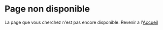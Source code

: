 # Page non disponible
La page que vous cherchez n'est pas encore disponible.
Revenir a l'[Accueil](https://opendata.gouv.tg/fr/) 
<!-- # Données limites administratives

## *Données communales*

Le Code Officiel Géographique (COG). C’est une donnée pivot qui permet de rattacher les données à d’autres jeux de données, à des données géographiques ou de faire des calculs à des niveaux administratifs issus d’une combinaison de communes.

- [Code officiel géographique](https://www.data.gouv.fr/fr/datasets/code-officiel-geographique-cog/) avec les données sous forme JSON dans le cadre de <a href="https://github.com/etalab/decoupage-administratif#via-des-urls" target="_blank">l’API Découpage Administratif</a> (*SPD*)

### Données IGN

- [Admin Express](https://www.data.gouv.fr/fr/datasets/admin-express/): données communales à partir de 2017 jusqu’à nos jours. Les versions récentes intègrent les EPCI
- [Geofla](https://www.data.gouv.fr/fr/datasets/geofla-r/): données communales, cantonales et départementales en 1997, 2002 puis régulièrement de 2010 à 2016 régulièrement 

La précision géométrique de ces limites a changé au fil du temps. Lors du passage Geofla vers Admin Express puis avec le passage de Admin Express en version 3. Voir <a href="https://geoservices.ign.fr/admin-express-passe-la-grande-echelle" target="_blank">cet article pour faire la distinction</a>

Ces données font partie du SPD via le RGE (Référentiel à Grande Échelle)

Il faut noter que les Collectivités d’Outre-Mer (COM) ne sont pas présentes. Si vous voulez une version avec les COM, Etalab produit une version avec Admin Express pour métropole et DOM avec les géométries venant d’OpenStreetMap pour les COM. Voir les <a href="http://etalab-datasets.geo.data.gouv.fr/contours-administratifs/" target="_blank">données générées par Etalab</a> (avec le <a href="https://github.com/etalab/contours-administratifs" target="_blank">dépôt associé pour générer</a>)

Pour ne pas avoir à gérer les DOM/TOM du fait de l’éloignement, lorsqu'on produit des cartes France entière, il existe une [version de données avec les Contours des communes de France simplifié, avec régions et département d'outre-mer rapprochés](https://www.data.gouv.fr/fr/datasets/contours-des-communes-de-france-simplifie-avec-regions-et-departement-doutre-mer-rapproches/)

### Données OpenStreetMap

Pour les données communales, celle-ci ont tracées depuis un fond raster communal de la direction générale des Finances publiques (DGFiP) comme cet article <a href="http://prev.openstreetmap.fr/36680-communes" target="_blank">"Achèvement du tracé collaboratif des limites communales françaises dans OpenStreetMap"</a> le retrace.

- [Extractions de OpenStreetMap France](https://www.data.gouv.fr/fr/datasets/decoupage-administratif-communal-francais-issu-d-openstreetmap/) sur [data.gouv.fr](http://data.gouv.fr)

## *Données postales*

- [Base officielle des codes postaux](https://www.data.gouv.fr/fr/datasets/base-officielle-des-codes-postaux/) de La Poste. Comme la donnée n'est qu'à date courante, il est possible d'avoir <a href="http://files.opendatarchives.fr/datanova.laposte.fr/archives/laposte_hexasmal/" target="_blank">les mêmes données archivées plus anciennes sur OpenDatarchives</a>
- Fond de carte des codes postaux [https://www.data.gouv.fr/fr/datasets/fond-de-carte-des-codes-postaux/](https://www.data.gouv.fr/fr/datasets/fond-de-carte-des-codes-postaux/)

## *Données dérivées ou dérivables des données communales générales*

Généralement des zonages sont dérivés de zonage communaux. Voici une liste ci-dessous. Vous pouvez pour certains zonages passer par la <a href="https://www.insee.fr/fr/information/2028028" target="_blank">"Table d’appartenance géographique des communes et tables de passage" de l'INSEE</a>

- Militaires:
  - [zone de défense et de sécurité](https://www.data.gouv.fr/fr/datasets/zones-de-defense-et-de-securite-2016/)
- Écoles: académie et zones de vacances
    - [Contours géographiques des académies](https://www.data.gouv.fr/fr/datasets/contours-geographiques-des-academies/)
- Zonages liés à des actions, principalement ANCT (Agence Nationale de Cohésion des Territoires)
    - [Zones de revitalisation rurale (ZRR)](https://www.data.gouv.fr/fr/datasets/zone-de-revitalisation-rurale-zrr-30382904/)
    - [Aides à finalité régionale (AFR)](https://www.data.gouv.fr/fr/datasets/zones-daide-a-finalite-regionale-afr/)
    - [Communes classées en zone de montagne](https://www.data.gouv.fr/fr/datasets/communes-de-la-loi-montagne-au-code-officiel-geographique-cog-2020-2022/)
    - <a href="https://www.observatoire-des-territoires.gouv.fr/kiosque/zonage-les-zones-de-perimetre-de-massifs" target="_blank">Communes classées en Périmètre de massif</a>
    - <a href="https://www.observatoire-des-territoires.gouv.fr/perimetre-des-territoires-dindustrie-0" target="_blank">Programme Territoires d'industrie</a>
    - [Communes bénéficiant du plan Action Cœur de Ville (ACV)](https://www.data.gouv.fr/fr/datasets/programme-action-coeur-de-ville/)
    - <a href="https://www.observatoire-des-territoires.gouv.fr/classement-des-communes-en-loi-littoral" target="_blank">Communes classées en Loi Littoral</a>
    - Communes classées en Périmètres des parcs naturels régionaux (PNR): voir <a href="https://inpn.mnhn.fr/telechargement/cartes-et-information-geographique/ep/pnr" target="_blank">les zonages des PNR</a>
    - Communes classées en Parcs Nationaux: voir <a href="https://inpn.mnhn.fr/telechargement/cartes-et-information-geographique/ep/pn" target="_blank">les zonages des PN</a>
    - <a href="https://www.observatoire-des-territoires.gouv.fr/classement-des-communes-en-zone-de-revitalisation-des-commerces-en-milieu-rural-zorcomir" target="_blank">zones de revitalisation des commerces en milieu rural (ZORCOMIR)</a>
    - [Zones urbaines sensibles (ZUS)](https://www.data.gouv.fr/fr/datasets/zones-urbaines-sensibles-zus/)
    - Établissements Publics de Coopération Intercommunale (EPCI) Voir [Admin Express](https://www.data.gouv.fr/fr/datasets/admin-express/) pour les données récentes. Pour reconstituer les données EPCI, utiliser les données DGCL qui donnent la <a href="https://www.collectivites-locales.gouv.fr/institutions/liste-et-composition-des-epci-fiscalite-propre" target="_blank">composition communale des EPCI depuis 1999</a> ou bien [la BANATIC (Base nationale sur les intercommunalités)](https://www.data.gouv.fr/fr/datasets/base-nationale-sur-les-intercommunalites/)
    - Établissements publics territoriaux (EPT). Ils composent la Métropole du Grand Paris et sont disponibles sur <a href="https://opendata.apur.org/datasets/Apur::etablissements-publics-territoriaux-metropole-du-grand-paris/explore?location=48.828504%2C2.379750%2C10.99" target="_blank">le portail de l'APUR</a>
    - Pays et Pôles d'Équilibre Territoriaux et Ruraux (PETR). Ils sont renseignés dans [la BANATIC (Base nationale sur les intercommunalités)](https://www.data.gouv.fr/fr/datasets/base-nationale-sur-les-intercommunalites/)
    - Départements: disponibles dans [Admin Express](https://www.data.gouv.fr/fr/datasets/admin-express/)
    - Régions: disponibles dans [Admin Express](https://www.data.gouv.fr/fr/datasets/admin-express/)
    - <a href="https://www.observatoire-des-territoires.gouv.fr/perimetre-des-anciennes-regions-1972" target="_blank">Anciennes Régions</a>
    - <a href="https://www.insee.fr/fr/information/4652957" target="_blank">Zone d'emploi (2020)</a>
    - <a href="https://www.insee.fr/fr/information/2115016" target="_blank">Bassin de vie (2012)</a>
    - <a href="https://www.observatoire-des-territoires.gouv.fr/perimetre-des-pseudo-cantons" target="_blank">Canton-ou-ville (appelé pseudo-canton)</a>
    - Arrondissement: disponibles dans [Admin Express](https://www.data.gouv.fr/fr/datasets/admin-express/)
    - <a href="https://www.insee.fr/fr/information/4802589" target="_blank">Unité urbaine (2020)</a>
    - <a href="https://www.insee.fr/fr/information/4803954" target="_blank">Aire d'attraction des villes (2020)</a>
    - <a href="https://www.observatoire-des-territoires.gouv.fr/typologie-du-zonage-en-aires-dattraction-des-villes-aav-2020-0" target="_blank">Pôle / couronne des AAV (2020)</a>
    - <a href="https://www.observatoire-des-territoires.gouv.fr/perimetre-des-ressorts-des-cours-dappel" target="_blank">Périmètre des cours d'appel</a>
    - <a href="https://www.observatoire-des-territoires.gouv.fr/perimetre-des-ressorts-des-tribunaux-judiciaires" target="_blank">Périmètre des tribunaux judiciaires</a>
    - <a href="https://www.observatoire-des-territoires.gouv.fr/perimetre-des-ressorts-des-tribunaux-de-proximite-ou-poles-de-proximite-de-tribunaux-judiciaires" target="_blank">Périmètre des tribunaux de proximité</a>
    - [Programme Petites villes de demain](https://www.data.gouv.fr/fr/datasets/programme-petites-villes-de-demain/)
    - [CRTE (Contrat de Relance et de Transition Ecologique)](https://www.data.gouv.fr/fr/datasets/contrat-de-relance-et-de-transition-ecologique/)
    - [Quartiers prioritaires politique de la ville (QPV)](https://www.data.gouv.fr/fr/datasets/quartiers-prioritaires-de-la-politique-de-la-ville-qpv/)


*Données intracommunales et carroyées haute-résolution*

- IRIS: Il existe deux produits
  - [Contour IRIS](https://www.data.gouv.fr/fr/datasets/contours-iris/) adapté pour représenter sur une carte car simplifiée
  - <a href="https://geoservices.ign.fr/irisge" target="_blank">IRIS GE comme Grande Échelle</a> adapté pour dénombrer dans quel IRIS un habitation est par exemple car la donnée a une plus grande précision
- Bureaux de vote: pas de renseignement national. Au cas par cas, mis à disposition par la commune. Repris dans OpenStreetMap
- Quartiers (cas par cas): soit disponible sur des portails OpenData soit sur OpenStreetMap
- <a href="https://www.insee.fr/fr/statistiques/6215138?sommaire=6215217" target="_blank">Données carroyées 200m</a>

*Données statistiques à associer aux communes ou aux iris (ne contient pas de géographie)*

- <a href="https://www.insee.fr/fr/statistiques/5359146" target="_blank">Base du dossier complet</a> (INSEE, niveau communal, 1900 indicateurs)
- IRIS (source INSEE)
    - <a href="https://www.insee.fr/fr/statistiques/5650708" target="_blank">Activité des résidents en 2018</a>
    - <a href="https://www.insee.fr/fr/statistiques/5650712" target="_blank">Diplômes - Formation en 2018</a>
    - <a href="https://www.insee.fr/fr/statistiques/5650714" target="_blank">Couples - Familles - Ménages en 2018</a>
    - <a href="https://www.insee.fr/fr/statistiques/5650749" target="_blank">Logement en 2018</a>
    - <a href="https://www.insee.fr/fr/statistiques/5650720" target="_blank">Population en 2018</a>
- [1526 variables regroupées en 19 classes sur les 49461 IRIS de France](https://www.data.gouv.fr/fr/datasets/1526-variables-regroupees-en-19-classes-sur-les-49461-iris-de-france/)

# *Transports/mobilités*

- Le Point d'Accès National (PAN) aux données ouvertes de transport <a href="https://transport.data.gouv.fr/" target="_blank">transport.data.gouv.fr</a>. Il concerne tous les types de transports ainsi que certains aspects de mobilité comme le covoiturage.

## Voiture/transport routier

- <a href="https://transport.data.gouv.fr/datasets/base-nationale-des-lieux-de-covoiturage/" target="_blank">Aires de covoiturage en France</a>
- <a href="https://transport.data.gouv.fr/datasets?type=low-emission-zones" target="_blank">Zones à faibles émissions</a>
- [Base Nationale des Lieux de Stationnement](https://www.data.gouv.fr/fr/datasets/base-nationale-des-lieux-de-stationnement/)
- [Bases de données annuelles des accidents corporels de la circulation routière - Années de 2005 à 2020](https://www.data.gouv.fr/fr/datasets/bases-de-donnees-annuelles-des-accidents-corporels-de-la-circulation-routiere-annees-de-2005-a-2020/)
- [Accidents de vélo](https://www.data.gouv.fr/fr/datasets/accidents-de-velo/) (dérivée des bases de données annuelles des accidents corporels de la circulation routière ci-dessus)
- [Trafic moyen journalier annuel sur le réseau routier national](https://www.data.gouv.fr/fr/datasets/trafic-moyen-journalier-annuel-sur-le-reseau-routier-national/)
- [ROUTE 500, base de données des principales routes en France](https://www.data.gouv.fr/fr/datasets/route-500/). Initialement, elle était gérée à part. Maintenant, il s’agit d’un produit dérivé de la BD TOPO
- [Paris Respire - Secteurs](https://www.data.gouv.fr/fr/datasets/paris-respire-secteurs/)
- [Prix des carburants en France](https://www.data.gouv.fr/fr/datasets/prix-des-carburants-en-france/)
- [Prix des contrôles techniques](https://www.data.gouv.fr/fr/datasets/prix-des-controles-techniques/)
- [Fichier consolidé des Bornes de Recharge pour Véhicules Électriques](https://www.data.gouv.fr/fr/datasets/fichier-consolide-des-bornes-de-recharge-pour-vehicules-electriques/)
- [Radars automatiques](https://www.data.gouv.fr/fr/datasets/radars-automatiques/)
- [Gestionnaires du réseau routier national](https://www.data.gouv.fr/fr/datasets/gestionnaires-du-reseau-routier-national/)
- [Registre public des gares routières et des aménagements routiers](https://www.data.gouv.fr/fr/datasets/registre-public-des-gares-routieres/) Il contient des coordonnées géographiques</a>

## Transport ferroviaire

- [Liste des gares](https://www.data.gouv.fr/fr/datasets/liste-des-gares/)
- [Gares ferroviaires de tous types, exploitées ou non](https://www.data.gouv.fr/fr/datasets/gares-ferroviaires-de-tous-types-exploitees-ou-non/)
- [Positions géographiques des stations du réseau RATP](https://www.data.gouv.fr/fr/datasets/positions-geographiques-des-stations-du-reseau-ratp-ratp/) (voir aussi <a href="https://data.iledefrance-mobilites.fr/explore/dataset/emplacement-des-gares-idf-data-generalisee/" target="_blank">ce jeu de données</a>).

## Transport aérien

- [Aéroports français](https://www.data.gouv.fr/fr/datasets/aeroports-francais-coordonnees-geographiques/)
- [Données d'espace aérien de la base aéronautique du SIA](https://www.data.gouv.fr/fr/datasets/donnees-despace-aerien-de-la-base-aeronautique-du-sia/)

## Mobilité

- <a href="https://www.insee.fr/fr/information/2383370" target="_blank">INSEE Base des flux de mobilité</a>
    - <a href="https://www.insee.fr/fr/information/2383337" target="_blank">Mobilités professionnelles</a> : déplacements domicile-travail
    - <a href="https://www.insee.fr/fr/information/2383343" target="_blank">Mobilités scolaires</a> : déplacements domicile-études
    - <a href="https://www.insee.fr/fr/information/2383331" target="_blank">Migrations résidentielles</a> : commune de résidence / commune de résidence antérieure

# *Annuaires/référentiels*

- [Service-Public.fr](https://www.data.gouv.fr/fr/datasets/service-public-fr-annuaire-de-l-administration-base-de-donnees-locales/)
- [Base Sirene des entreprises et de leurs établissements (SIREN, SIRET)](https://www.data.gouv.fr/fr/datasets/base-sirene-des-entreprises-et-de-leurs-etablissements-siren-siret/) dont versions géolocalisées ci-dessous
    - [Sirene INSEE](https://www.data.gouv.fr/fr/datasets/geolocalisation-des-etablissements-du-repertoire-sirene-pour-les-etudes-statistiques/)
    - <a href="https://data.cquest.org/geo_sirene/v2019/" target="_blank">Sirene géolocalisée (Christian Quest)</a> (dans les ressources communautaires de [ce jeu de données](https://www.data.gouv.fr/fr/datasets/base-sirene-des-entreprises-et-de-leurs-etablissements-siren-siret/))
- [Base Adresse Nationale (BAN)](https://www.data.gouv.fr/fr/datasets/base-adresse-nationale/) (*SPD*)
- [Adresses extraites du cadastre](https://www.data.gouv.fr/fr/datasets/adresses-extraites-du-cadastre/)
- [Base d'Adresses Nationale Ouverte - BANO](https://www.data.gouv.fr/fr/datasets/base-d-adresses-nationale-ouverte-bano/) (en complément de la BAN)
- [Cadastre](https://www.data.gouv.fr/fr/datasets/cadastre/) (*SPD*)
- [COG (Code officiel géographique)](https://www.data.gouv.fr/fr/datasets/code-officiel-geographique-cog/) (*SPD*)
- [Référentiel à grande échelle (RGE)](https://www.data.gouv.fr/fr/datasets/referentiel-a-grande-echelle-rge/) (*SPD*) Le RGE est constitué des composantes orthophotographique, topographique et adresse, parcellaire et altimétrique.
- [Services Publics Plus](https://www.data.gouv.fr/fr/datasets/referentiel-structure-de-la-plateforme-services-publics-plus-de-la-ditp/) (référentiel structure)

# Risques

- [Connaître le potentiel radon de ma commune](https://www.data.gouv.fr/fr/datasets/connaitre-le-potentiel-radon-de-ma-commune/)
- <a href="https://www.georisques.gouv.fr/donnees/bases-de-donnees" target="_blank">Géorisques</a>,
    - <a href="https://www.georisques.gouv.fr/risques/installations/donnees" target="_blank">ICPE</a>
- InfoTerre dont les <a href="https://infoterre.brgm.fr/page/geoservices-ogc" target="_blank">flux OGC</a>
- [Base nationale de Gestion Assistée des Procédures Administratives relatives aux Risques (GASPAR)](https://www.data.gouv.fr/fr/datasets/base-nationale-de-gestion-assistee-des-procedures-administratives-relatives-aux-risques-gaspar/) (attention, CSV à joindre à des informations communales par le code INSEE, pas d’information géographique directe).

# Environnement (géologie, eau, autres)

- [Cartes géologiques départementales à 1/50 000 (BD Charm)](https://www.data.gouv.fr/fr/datasets/cartes-geologiques-departementales-a-1-50-000-bd-charm-50/)
- InfoTerre dont les <a href="https://infoterre.brgm.fr/page/geoservices-ogc" target="_blank">flux OGC</a>
- Vigicrues
    - [Hauteurs d’eau et débits des cours d’eau observés en temps réel aux stations du réseau Vigicrues](https://www.data.gouv.fr/fr/datasets/hauteurs-deau-et-debits-des-cours-deau-observes-en-temps-reel-aux-stations-du-reseau-vigicrues/)
    - [Tronçons de cours d'eau Vigicrues, simplifiés avec niveau de vigilance crues](https://www.data.gouv.fr/fr/datasets/troncons-de-cours-deau-vigicrues-simplifies-avec-niveau-de-vigilance-crues-2/)
- <a href="https://www.sandre.eaufrance.fr/atlas/" target="_blank">Sandre (Service d'administration nationale des données et référentiels sur l'eau)</a>
- <a href="https://hubeau.eaufrance.fr" target="_blank">Hubeau (API)</a>
- <a href="http://www.naiades.eaufrance.fr/acces-donnees" target="_blank">Naiades</a>
- [Corine Land Cover](https://www.data.gouv.fr/fr/datasets/corine-land-cover-occupation-des-sols-en-france/)
- [Données d'observation des principales stations météorologiques](https://www.data.gouv.fr/fr/datasets/donnees-d-observation-des-principales-stations-meteorologiques/)
- [Température quotidienne régionale (depuis janvier 2016)](https://www.data.gouv.fr/fr/datasets/temperature-quotidienne-regionale-depuis-janvier-2016/)
- [Données « temps réel » de mesure des concentrations de polluants atmosphériques réglementés](https://www.data.gouv.fr/fr/datasets/donnees-temps-reel-de-mesure-des-concentrations-de-polluants-atmospheriques-reglementes-1/)
- [Pesticides dans les eaux souterraines](https://www.data.gouv.fr/fr/datasets/pesticides-dans-les-eaux-souterraines/)
- [Carroyage DFCI](https://www.data.gouv.fr/fr/datasets/carroyage-dfci-2-km/) (Défense des Forêts Contre les Incendies) 2 km

# Urbanisme (cadastre, données vente, logement)

- [Plan cadastral informatisé](https://www.data.gouv.fr/fr/datasets/plan-cadastral-informatise/) (*SPD*)
- [Base de donnée nationale des bâtiments](https://www.data.gouv.fr/fr/datasets/base-de-donnee-nationale-des-batiments-version-0-6/)
- <a href="https://www.geoportail-urbanisme.gouv.fr" target="_blank">Géoportail de l’Urbanisme (PLU et SUP)</a>
- [Liste des PLU disponibles sur le Géoportail de l'Urbanisme](https://www.data.gouv.fr/fr/datasets/liste-des-plu-disponibles-sur-le-geoportail-de-lurbanisme-1/)
- [Demandes de valeurs foncières géolocalisées](https://www.data.gouv.fr/fr/datasets/demandes-de-valeurs-foncieres-geolocalisees/)
- [DVF+ open-data (version géolocalisée produite par le Cerema)](https://www.data.gouv.fr/fr/datasets/dvf-open-data/)
- ["Carte des loyers" - Indicateurs de loyers d'annonce par commune en 2018](https://www.data.gouv.fr/fr/datasets/carte-des-loyers-indicateurs-de-loyers-dannonce-par-commune-en-2018/)
- [Sitadel](https://www.data.gouv.fr/fr/datasets/base-des-permis-de-construire-et-autres-autorisations-durbanisme-sitadel/)
- [Logements vacants du parc privé par ancienneté de vacance, par commune et par EPCI](https://www.data.gouv.fr/fr/datasets/logements-vacants-du-parc-prive-par-anciennete-de-vacance-par-commune-et-par-epci/)
- [Prix moyen au m² des ventes de maisons et d'appartements par commune en 2017](https://www.data.gouv.fr/fr/datasets/prix-moyen-au-m2-des-ventes-de-maisons-et-dappartements-par-commune-en-2017/)
- [Répertoire des logements locatifs des bailleurs sociaux](https://www.data.gouv.fr/fr/datasets/repertoire-des-logements-locatifs-des-bailleurs-sociaux/) (rapportable à la commune)
- [Annuaire des diagnostiqueurs immobiliers](https://www.data.gouv.fr/fr/datasets/annuaire-des-diagnostiqueurs-immobiliers/) (via géocodage)
- [Zonage des Plan d'Exposition au Bruit](https://www.data.gouv.fr/fr/datasets/zonage-des-plan-dexposition-au-bruit-peb/) (PEB) Voir les <a href="https://geoservices.ign.fr/services-web-experts-transports#2314" target="_blank">services WFS de l’IGN</a> pour une version à jour.
- [Sites référencés dans Cartofriches](https://www.data.gouv.fr/fr/datasets/sites-references-dans-cartofriches/)
- [Corine Land Cover](https://www.data.gouv.fr/fr/datasets/corine-land-cover-occupation-des-sols-en-france/)
- [Fiches signalétiques des points géodésiques et des repères de nivellement](https://www.data.gouv.fr/fr/datasets/fiches-signaletiques-des-points-geodesiques-et-des-reperes-de-nivellement/). Voir aussi <a href="https://geoservices.ign.fr/services-web-experts-geodesie#3390" target="_blank">les services de l’IGN</a>.

# Télécommunications (antennes, réseaux)

- [Arcep couverture mobile](https://www.data.gouv.fr/fr/datasets/mon-reseau-mobile/)
- [Données ADSL et fibre](https://www.data.gouv.fr/fr/datasets/ma-connexion-internet/)
- [Déploiement haut et très haut débit fixe](https://www.data.gouv.fr/fr/datasets/le-marche-du-haut-et-tres-haut-debit-fixe-deploiements/)
- <a href="https://data.anfr.fr/anfr/visualisation/information/?id=dd11fac6-4531-4a27-9c8c-a3a9e4ec2107" target="_blank">Données sur les réseaux mobiles</a>
- [Données sur les installations radioélectriques de plus de 5 watts](https://www.data.gouv.fr/fr/datasets/donnees-sur-les-installations-radioelectriques-de-plus-de-5-watts-1/)

# Éducation

- Académies
    - [Contours géographiques des académies](https://www.data.gouv.fr/fr/datasets/contours-geographiques-des-academies/)
- Zones de vacances
- Emplacement écoles
    - [Adresse et géolocalisation des établissements d'enseignement du premier et second degrés](https://www.data.gouv.fr/fr/datasets/adresse-et-geolocalisation-des-etablissements-denseignement-du-premier-et-second-degres-1/)

# Élections

- [Contours des circonscriptions des législatives](https://www.data.gouv.fr/fr/datasets/countours-des-circonscriptions-des-legislatives-nd/)
- [Carte des circonscriptions législatives françaises (2012+)](https://www.data.gouv.fr/fr/datasets/carte-des-circonscriptions-legislatives-francaises-2012-nd/)
- [Découpage des cantons pour les élections départementales de mars 2015](https://www.data.gouv.fr/fr/datasets/decoupage-des-cantons-pour-les-elections-departementales-de-mars-2015/)
- [Contours détaillés des circonscriptions des législatives](https://www.data.gouv.fr/fr/datasets/contours-detailles-des-circonscriptions-des-legislatives/)
- [Panneaux d'affichage électoral](https://www.data.gouv.fr/fr/datasets/panneaux-daffichage-electoral/)

# Police, sécurité publique, sécurité civile, justice

Dispatcher entre droits/justice et sécurité

- [Opérations coordonnées par les CROSS](https://www.data.gouv.fr/fr/datasets/operations-coordonnees-par-les-cross/) (Centres régionaux opérationnels de surveillance et de sauvetage)
- [Liste et localisation des Secrétariats Généraux pour l'Administration du Ministère de l'Intérieur (SGAMI) en métropole](https://www.data.gouv.fr/fr/datasets/liste-et-localisation-des-sgami/)
- [Liste des services de police accueillant du public avec géolocalisation](https://www.data.gouv.fr/fr/datasets/liste-des-services-de-police-accueillant-du-public-avec-geolocalisation/)
- [Liste des unités de gendarmerie accueillant du public, comprenant leur géolocalisation et leurs horaires d'ouverture](https://www.data.gouv.fr/fr/datasets/liste-des-unites-de-gendarmerie-accueillant-du-public-comprenant-leur-geolocalisation-et-leurs-horaires-douverture/)
- [Compétence territoriale gendarmerie et police nationales](https://www.data.gouv.fr/fr/datasets/competence-territoriale-gendarmerie-et-police-nationales/)
- [Découpage des zones de sécurité prioritaires (ZSP)](https://www.data.gouv.fr/fr/datasets/decoupage-des-zones-de-securite-prioritaires-zsp-1/)
- [Base de données des barreaux d'avocats de France](https://www.data.gouv.fr/fr/datasets/base-de-donnees-des-barreaux-davocats-de-france/)

# Santé

- [Don du sang](https://www.data.gouv.fr/fr/datasets/dates-et-lieux-des-collectes-de-don-du-sang/)
- [FINESS Extraction du Fichier des établissements](https://www.data.gouv.fr/fr/datasets/finess-extraction-du-fichier-des-etablissements/)
- [Lieux de vaccination Covid-19 (pharmacies)](https://www.data.gouv.fr/fr/datasets/lieux-de-vaccination-covid-19-pharmacies-sante-fr/)
- [Lieux de vaccination contre la Covid-19](https://www.data.gouv.fr/fr/datasets/lieux-de-vaccination-contre-la-covid-19/)
- [Géo'DAE - Base Nationale des Défibrillateurs](https://www.data.gouv.fr/fr/datasets/geodae-base-nationale-des-defibrillateurs/)
- [Résultats des contrôles officiels sanitaires : dispositif d'information « Alim’confiance »](https://www.data.gouv.fr/fr/datasets/resultats-des-controles-officiels-sanitaires-dispositif-dinformation-alimconfiance/) (API sans archivage). Voir [ce jeu de données](https://www.data.gouv.fr/fr/datasets/resultats-des-controles-officiels-sanitaires-dispositif-dinformation-alimconfiance/#resource-6c6484fe-7024-452a-a156-b2effbaad598-title) pour une version avec historique et coordonnées.

# Agriculture

- [Registre parcellaire graphique (RPG)](https://www.data.gouv.fr/fr/datasets/registre-parcellaire-graphique-rpg-contours-des-parcelles-et-ilots-culturaux-et-leur-groupe-de-cultures-majoritaire/) : contours des parcelles et îlots culturaux et leur groupe de cultures majoritaire (*SPD*)
- [Parcelles en Agriculture Biologique (AB) déclarées à la PAC](https://www.data.gouv.fr/fr/datasets/parcelles-en-agriculture-biologique-ab-declarees-a-la-pac/)
- [Agriculture biologique 2008-2011 - nombre d'opérateurs engagés en agriculture biologique](https://www.data.gouv.fr/fr/datasets/agriculture-biologique-2008-2011-nombre-d-operateurs-engages-en-agriculture-biologique-30378896/) (information rapportable à une région ou un département)
- [Délimitation Parcellaire des AOC Viticoles de l'INAO](https://www.data.gouv.fr/fr/datasets/delimitation-parcellaire-des-aoc-viticoles-de-linao/)

# Patrimoine/culture/tourisme/sports

- [Immeubles protégés au titre des Monuments Historiques](https://www.data.gouv.fr/fr/datasets/immeubles-proteges-au-titre-des-monuments-historiques-2/)
- [Liste et localisation des Musées de France](https://www.data.gouv.fr/fr/datasets/liste-et-localisation-des-musees-de-france/)
- [Liste des objets mobiliers propriété publique classés au titre des Monuments Historiques](https://www.data.gouv.fr/fr/datasets/liste-des-objets-mobiliers-propriete-publique-classes-au-titre-des-monuments-historiques/)  (information rapportable à la commune via le code INSEE)
- [Fréquentation des musées de France](https://www.data.gouv.fr/fr/datasets/frequentation-des-musees-de-france/) (à lier géographiquement avec <a href="https://data.culture.gouv.fr/explore/dataset/liste-et-localisation-des-musees-de-france/information/" target="_blank">ce jeu de données</a>)
- [Liste des festivals en France](https://www.data.gouv.fr/fr/datasets/liste-des-festivals-en-france/)
- [DATAtourisme, la base nationale des données du tourisme en Open Data](https://www.data.gouv.fr/fr/datasets/datatourisme-la-base-nationale-des-donnees-du-tourisme-en-open-data/)
- [Données touristiques de la base DATAtourisme](https://www.data.gouv.fr/fr/datasets/donnees-touristiques-de-la-base-datatourisme/)
- [Zones Touristiques Internationales](https://www.data.gouv.fr/fr/datasets/zones-touristiques-internationales/)
- [Localisation des sites de fouille archéologiques de l'Inrap](https://www.data.gouv.fr/fr/datasets/localisation-des-sites-de-fouille-archeologiques-de-l-inrap-576210/)
- [Données géocodées issues du recensement des licences et clubs auprès des fédérations sportives agréées par le ministère chargé des sports](https://www.data.gouv.fr/fr/datasets/donnees-geocodees-issues-du-recensement-des-licences-et-clubs-aupres-des-federations-sportives-agreees-par-le-ministere-charge-des-sports/)
- [Base des lieux et équipements culturels (Basilic)](https://www.data.gouv.fr/fr/datasets/base-des-lieux-et-equipements-culturels-basilic/)

# POIs

- [Recensement des équipements sportifs, espaces et sites de pratiques](https://www.data.gouv.fr/fr/datasets/recensement-des-equipements-sportifs-espaces-et-sites-de-pratiques/) (soit à géocoder soit pour avoir les informations à la commune)
- [Base permanente des équipements](https://www.data.gouv.fr/fr/datasets/base-permanente-des-equipements-1/)
- [Liste des boîtes aux lettres de rue France métropolitaine et DOM avec heure limite de dépôt](https://www.data.gouv.fr/fr/datasets/liste-des-boites-aux-lettres-de-rue-france-metropolitaine-et-dom-avec-heure-limite-de-depot-1/)
- [Adresses des débits de tabac](https://www.data.gouv.fr/fr/datasets/adresses-des-debits-de-tabac/)
- [Liste des structures France services](https://www.data.gouv.fr/fr/datasets/62503e25bc0f6370f4a651ce/)

# Fonds de plan

## Niveau France

- [Données OpenStreetMap intégrales de France Métropolitaine](https://www.data.gouv.fr/fr/datasets/donnees-openstreetmap-integrales-de-france-metropolitaine/)
- [Fonds de carte IGN France et régions](https://www.data.gouv.fr/fr/datasets/fonds-de-carte-ign-france-et-regions-571459/) (rare cas où la donnée est en fait des PDF à réutiliser sous forme papier)
- [BD TOPO®](https://www.data.gouv.fr/fr/datasets/bd-topo-r/) (description vectorielle 3D des éléments du territoire et de ses infrastructures)
- [BD ORTHO®](https://www.data.gouv.fr/fr/datasets/bd-ortho-r/) (images aériennes raster)
- [Métadonnée des photos aériennes anciennes de l'IGN](https://www.data.gouv.fr/fr/datasets/metadonnee-des-photos-aeriennes-anciennes-de-lign/)

## Niveau Europe

- [EuroGlobalMap - données topographiques au 1/1 000 000 couvrant 45 pays et territoires en Europe](https://www.data.gouv.fr/fr/datasets/euroglobalmap-donnees-topographiques-au-1-1-000-000-couvrant-45-pays-et-territoires-en-europe/)

## Niveau Monde

- [COPERNICUS - Satellite Sentinel 1A](https://www.data.gouv.fr/fr/datasets/copernicus-satellite-sentinel-1a/)

## Données Monde génériques (hors [data.gouv.fr](http://data.gouv.fr/))

- <a href="https://www.naturalearthdata.com/downloads/" target="_blank">Natural Earth Data</a>(pays, principales villes, rivières, lacs, fond de plan raster altimétrie/bathymétrie)
- <a href="https://www.gebco.net/data_and_products/gridded_bathymetry_data/" target="_blank">Données bathymétriques</a>
- <a href="https://registry.opendata.aws/speedtest-global-performance/" target="_blank">Speedtest by Ookla Global Fixed and Mobile Network Performance Maps</a> -->
